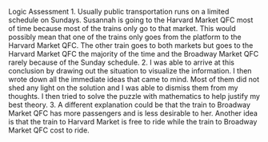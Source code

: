 <p>Logic Assessment
1.  Usually public transportation runs on a limited schedule on Sundays. Susannah is going to the Harvard Market QFC most of time because most of the trains only go to that market. This would possibly mean that one of the trains only goes from the platform to the Harvard Market QFC. The other train goes to both markets but goes to the Harvard Market QFC the majority of the time and the Broadway Market QFC rarely because of the Sunday schedule.
2.  I was able to arrive at this conclusion by drawing out the situation to visualize the information. I then wrote down all the immediate ideas that came to mind. Most of them did not shed any light on the solution and I was able to dismiss them from my thoughts. I then tried to solve the puzzle with mathematics to help justify my best theory.
3.  A different explanation could be that the train to Broadway Market QFC has more passengers and is less desirable to her. Another idea is that the train to Harvard Market is free to ride while the train to Broadway Market QFC cost to ride.</p>
